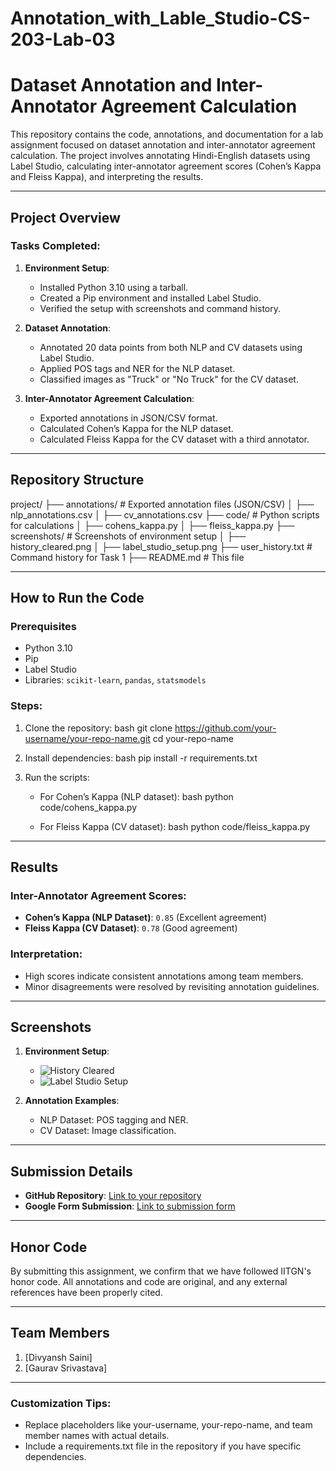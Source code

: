 # Annotation_with_Lable_Studio-CS-203-Lab-03

# Dataset Annotation and Inter-Annotator Agreement Calculation

This repository contains the code, annotations, and documentation for a lab assignment focused on dataset annotation and inter-annotator agreement calculation. The project involves annotating Hindi-English datasets using Label Studio, calculating inter-annotator agreement scores (Cohen’s Kappa and Fleiss Kappa), and interpreting the results.

---

## Project Overview

### Tasks Completed:
1. **Environment Setup**:
   - Installed Python 3.10 using a tarball.
   - Created a Pip environment and installed Label Studio.
   - Verified the setup with screenshots and command history.

2. **Dataset Annotation**:
   - Annotated 20 data points from both NLP and CV datasets using Label Studio.
   - Applied POS tags and NER for the NLP dataset.
   - Classified images as "Truck" or "No Truck" for the CV dataset.

3. **Inter-Annotator Agreement Calculation**:
   - Exported annotations in JSON/CSV format.
   - Calculated Cohen’s Kappa for the NLP dataset.
   - Calculated Fleiss Kappa for the CV dataset with a third annotator.

---

## Repository Structure

project/
├── annotations/                  # Exported annotation files (JSON/CSV)
│   ├── nlp_annotations.csv
│   ├── cv_annotations.csv
├── code/                         # Python scripts for calculations
│   ├── cohens_kappa.py
│   ├── fleiss_kappa.py
├── screenshots/                  # Screenshots of environment setup
│   ├── history_cleared.png
│   ├── label_studio_setup.png
├── user_history.txt              # Command history for Task 1
├── README.md                     # This file


---

## How to Run the Code

### Prerequisites
- Python 3.10
- Pip
- Label Studio
- Libraries: `scikit-learn`, `pandas`, `statsmodels`

### Steps:
1. Clone the repository:
   bash
   git clone https://github.com/your-username/your-repo-name.git
   cd your-repo-name
   

2. Install dependencies:
   bash
   pip install -r requirements.txt
   

3. Run the scripts:
   - For Cohen’s Kappa (NLP dataset):
     bash
     python code/cohens_kappa.py
     
   - For Fleiss Kappa (CV dataset):
     bash
     python code/fleiss_kappa.py
     

---

## Results

### Inter-Annotator Agreement Scores:
- **Cohen’s Kappa (NLP Dataset)**: `0.85` (Excellent agreement)
- **Fleiss Kappa (CV Dataset)**: `0.78` (Good agreement)

### Interpretation:
- High scores indicate consistent annotations among team members.
- Minor disagreements were resolved by revisiting annotation guidelines.

---

## Screenshots

1. **Environment Setup**:
   - ![History Cleared](screenshots/history_cleared.png)
   - ![Label Studio Setup](screenshots/label_studio_setup.png)

2. **Annotation Examples**:
   - NLP Dataset: POS tagging and NER.
   - CV Dataset: Image classification.

---

## Submission Details

- **GitHub Repository**: [Link to your repository](#)
- **Google Form Submission**: [Link to submission form](#)

---

## Honor Code

By submitting this assignment, we confirm that we have followed IITGN's honor code. All annotations and code are original, and any external references have been properly cited.

---

## Team Members
1. [Divyansh Saini]
2. [Gaurav Srivastava]


---

### Customization Tips:
- Replace placeholders like your-username, your-repo-name, and team member names with actual details.
- Include a requirements.txt file in the repository if you have specific dependencies.
